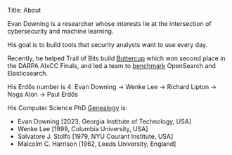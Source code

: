 Title: About

Evan Downing is a researcher whose interests lie at the intersection of cybersecurity and machine learning.

His goal is to build tools that security analysts want to use every day.

Recently, he helped Trail of Bits build [Buttercup](https://www.trailofbits.com/buttercup/) which won second place in the DARPA AIxCC Finals, and led a team to [benchmark](https://blog.trailofbits.com/2025/03/06/benchmarking-opensearch-and-elasticsearch/) OpenSearch and Elasticsearch.

His Erdős number is 4: Evan Downing -> Wenke Lee -> Richard Lipton -> Noga Alon -> Paul Erdős

His Computer Science PhD [Genealogy](https://www.genealogy.math.ndsu.nodak.edu/) is:

* Evan Downing [2023, Georgia Institute of Technology, USA]
* Wenke Lee [1999, Columbia University, USA]
* Salvatore J. Stolfo [1979, NYU Courant Institute, USA]
* Malcolm C. Harrison [1962, Leeds University, England]
